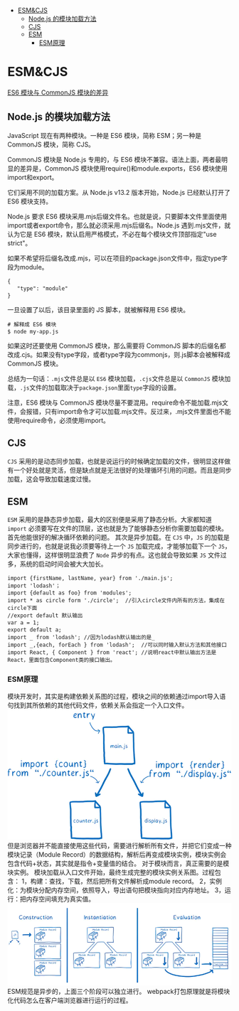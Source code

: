 <!--
 * @Descripttion: 
 * @version: 
 * @Author: matias tang
 * @Date: 2020-08-25 16:39:48
 * @LastEditors: matias tang
 * @LastEditTime: 2020-09-17 15:40:16
-->
<!-- TOC -->

- [ESM&CJS](#esmcjs)
  - [Node.js 的模块加载方法](#nodejs-的模块加载方法)
  - [CJS](#cjs)
  - [ESM](#esm)
    - [ESM原理](#esm原理)

<!-- /TOC -->
# ESM&CJS

[ES6 模块与 CommonJS 模块的差异](https://es6.ruanyifeng.com/#docs/module-loader#ES6-%E6%A8%A1%E5%9D%97%E4%B8%8E-CommonJS-%E6%A8%A1%E5%9D%97%E7%9A%84%E5%B7%AE%E5%BC%82)

## Node.js 的模块加载方法

JavaScript 现在有两种模块。一种是 ES6 模块，简称 ESM；另一种是 CommonJS 模块，简称 CJS。

CommonJS 模块是 Node.js 专用的，与 ES6 模块不兼容。语法上面，两者最明显的差异是，CommonJS 模块使用require()和module.exports，ES6 模块使用import和export。

它们采用不同的加载方案。从 Node.js v13.2 版本开始，Node.js 已经默认打开了 ES6 模块支持。

Node.js 要求 ES6 模块采用.mjs后缀文件名。也就是说，只要脚本文件里面使用import或者export命令，那么就必须采用.mjs后缀名。Node.js 遇到.mjs文件，就认为它是 ES6 模块，默认启用严格模式，不必在每个模块文件顶部指定"use strict"。

如果不希望将后缀名改成.mjs，可以在项目的package.json文件中，指定type字段为module。
```
{
   "type": "module"
}
```
一旦设置了以后，该目录里面的 JS 脚本，就被解释用 ES6 模块。
```
# 解释成 ES6 模块
$ node my-app.js
```
如果这时还要使用 CommonJS 模块，那么需要将 CommonJS 脚本的后缀名都改成.cjs。如果没有type字段，或者type字段为commonjs，则.js脚本会被解释成 CommonJS 模块。

总结为一句话：`.mjs`文件总是以 `ES6` 模块加载，`.cjs`文件总是以 `CommonJS` 模块加载，`.js`文件的加载取决于`package.json`里面`type`字段的设置。

注意，ES6 模块与 CommonJS 模块尽量不要混用。require命令不能加载.mjs文件，会报错，只有import命令才可以加载.mjs文件。反过来，.mjs文件里面也不能使用require命令，必须使用import。

## CJS

`CJS` 采用的是动态同步加载，也就是说运行的时候确定加载的文件，很明显这样做有一个好处就是灵活，但是缺点就是无法很好的处理循环引用的问题。而且是同步加载，这会导致加载速度过慢。

## ESM

`ESM` 采用的是静态异步加载，最大的区别便是采用了静态分析。大家都知道 `import` 必须要写在文件的顶层，这也就是为了能够静态分析你需要加载的模块。首先他能很好的解决循环依赖的问题。
其次是异步加载。在 `CJS` 中，`JS` 的加载是同步进行的，也就是说我必须要等待上一个 `JS` 加载完成，才能够加载下一个 `JS`，大家也懂得，这样很明显浪费了 `Node` 异步的有点。这也就会导致如果 `JS` 文件过多，系统的启动时间会被大大加长。
```
import {firstName, lastName, year} from './main.js';
import 'lodash'；
import {default as foo} from 'modules';
import * as circle form './circle';  //引入circle文件内所有的方法，集成在circle下面
//export default 默认输出
var a = 1;
export default a;
import _ from 'lodash'; //因为lodash默认输出的是_
import _,{each, forEach } from 'lodash';  //可以同时输入默认方法和其他接口
import React, { Component } from 'react'; //说明react中默认输出方法是React，里面包含Component类的接口输出。
```

### ESM原理
模块开发时，其实是构建依赖关系图的过程，模块之间的依赖通过import导入语句找到其所依赖的其他代码文件，依赖关系会指定一个入口文件。
![ESM1](./images/ESM1.webp)
但是浏览器并不能直接使用这些代码，需要进行解析所有文件，并把它们变成一种模块记录（Module Record）的数据结构，解析后再变成模块实例，模块实例会包含代码+状态，其实就是指令+变量值的结合。
对于模块而言，真正需要的是模块实例。
模块加载从入口文件开始，最终生成完整的模块实例关系图。过程包含：
1，构建：查找，下载，然后把所有文件解析成module record。
2，实例化：为模块分配内存空间，依照导入，导出语句把模块指向对应内存地址。
3，运行：把内存空间填充为真实值。
![ESM2](./images/ESM2.webp)
ESM规范是异步的，上面三个阶段可以独立进行。
webpack打包原理就是将模块化代码怎么在客户端浏览器进行运行的过程。